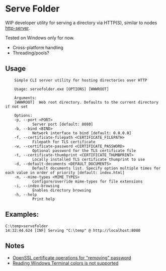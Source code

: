 # Serve Folder

WIP developer utility for serving a directory via HTTP(S), similar to
nodes [http-server](https://www.npmjs.com/package/http-server).

Tested on Windows only for now.

- Cross-platform handling
- Threading/pools?

## Usage

        Simple CLI server utility for hosting directories over HTTP

        Usage: servefolder.exe [OPTIONS] [WWWROOT]

        Arguments:
        [WWWROOT]  Web root directory. Defaults to the current directory if not set

        Options:
        -p, --port <PORT>
                Server port [default: 8080]
        -b, --bind <BIND>
                Network interface to bind [default: 0.0.0.0]
        -f, --certificate-filepath <CERTIFICATE_FILEPATH>
                Filepath for TLS certificate
        -w, --certificate-password <CERTIFICATE_PASSWORD>
                Optional password for the TLS certificate file
        -t, --certificate-thumbprint <CERTIFICATE_THUMBPRINT>
                Locally installed TLS certificate thumprint to use
        -d, --default-documents <DEFAULT_DOCUMENTS>
                Default documents list. Specify option multiple times for each value in order of priority [default: index.html]
        -m, --mime-types <MIME_TYPES>
                Configure/override mime-types for file extensions
        -i, --index-browsing
                Enables directory browsing
        -h, --help
                Print help

## Examples:

    C:\temp>servefolder
    14:32:44.624 [INF] Serving "C:\temp" @ http://localhost:8080

## Notes

- [OpenSSL certificate operations for "removing" password](https://serverfault.com/a/1106205/18877)
- [Reading Windows Terminal colors is not supported](https://github.com/microsoft/terminal/issues/3718)